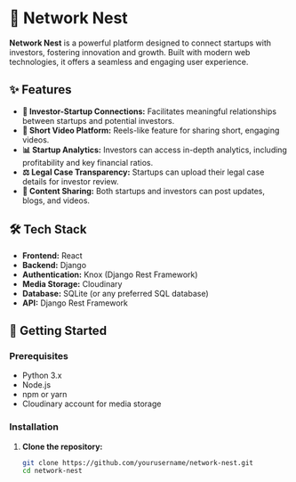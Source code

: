 # 🚀 Network Nest

**Network Nest** is a powerful platform designed to connect startups with investors, fostering innovation and growth. Built with modern web technologies, it offers a seamless and engaging user experience.

## ✨ Features

- **🔗 Investor-Startup Connections:** Facilitates meaningful relationships between startups and potential investors.
- **🎥 Short Video Platform:** Reels-like feature for sharing short, engaging videos.
- **📊 Startup Analytics:** Investors can access in-depth analytics, including profitability and key financial ratios.
- **⚖️ Legal Case Transparency:** Startups can upload their legal case details for investor review.
- **📝 Content Sharing:** Both startups and investors can post updates, blogs, and videos.

## 🛠️ Tech Stack

- **Frontend:** React
- **Backend:** Django
- **Authentication:** Knox (Django Rest Framework)
- **Media Storage:** Cloudinary
- **Database:** SQLite (or any preferred SQL database)
- **API:** Django Rest Framework

## 🚀 Getting Started

### Prerequisites

- Python 3.x
- Node.js
- npm or yarn
- Cloudinary account for media storage

### Installation

1. **Clone the repository:**
   ```bash
   git clone https://github.com/yourusername/network-nest.git
   cd network-nest
